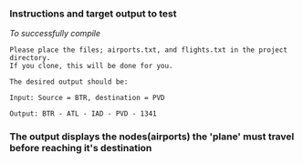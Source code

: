 ### Instructions and target output to test

_To successfully compile_

```
Please place the files; airports.txt, and flights.txt in the project directory.
If you clone, this will be done for you. 

The desired output should be:

Input: Source = BTR, destination = PVD

Output: BTR - ATL - IAD - PVD - 1341
```
### The output displays the nodes(airports) the 'plane' must travel before reaching it's destination
